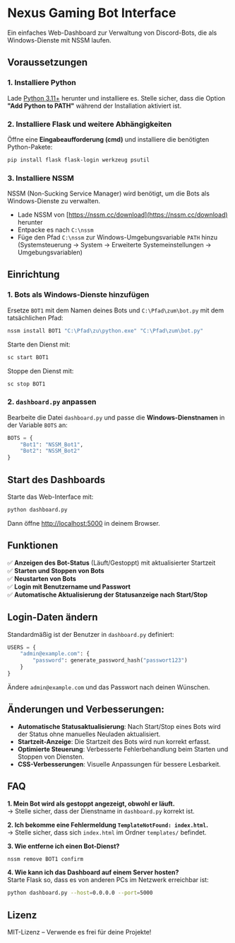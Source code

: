 # Nexus Gaming Bot Interface

Ein einfaches Web-Dashboard zur Verwaltung von Discord-Bots, die als Windows-Dienste mit NSSM laufen.

## Voraussetzungen

### 1. Installiere Python
Lade [Python 3.11+](https://www.python.org/downloads/) herunter und installiere es. Stelle sicher, dass die Option **"Add Python to PATH"** während der Installation aktiviert ist.

### 2. Installiere Flask und weitere Abhängigkeiten
Öffne eine **Eingabeaufforderung (cmd)** und installiere die benötigten Python-Pakete:
```bash
pip install flask flask-login werkzeug psutil
```

### 3. Installiere NSSM
NSSM (Non-Sucking Service Manager) wird benötigt, um die Bots als Windows-Dienste zu verwalten. 
- Lade NSSM von [https://nssm.cc/download](https://nssm.cc/download) herunter
- Entpacke es nach `C:\nssm`
- Füge den Pfad `C:\nssm` zur Windows-Umgebungsvariable `PATH` hinzu (Systemsteuerung → System → Erweiterte Systemeinstellungen → Umgebungsvariablen)

## Einrichtung

### 1. Bots als Windows-Dienste hinzufügen
Ersetze `BOT1` mit dem Namen deines Bots und `C:\Pfad\zum\bot.py` mit dem tatsächlichen Pfad:
```bash
nssm install BOT1 "C:\Pfad\zu\python.exe" "C:\Pfad\zum\bot.py"
```
Starte den Dienst mit:
```bash
sc start BOT1
```
Stoppe den Dienst mit:
```bash
sc stop BOT1
```

### 2. `dashboard.py` anpassen
Bearbeite die Datei `dashboard.py` und passe die **Windows-Dienstnamen** in der Variable `BOTS` an:
```python
BOTS = {
    "Bot1": "NSSM_Bot1",
    "Bot2": "NSSM_Bot2"
}
```

## Start des Dashboards
Starte das Web-Interface mit:
```bash
python dashboard.py
```
Dann öffne [http://localhost:5000](http://localhost:5000) in deinem Browser.

## Funktionen
✅ **Anzeigen des Bot-Status** (Läuft/Gestoppt) mit aktualisierter Startzeit  
✅ **Starten und Stoppen von Bots**  
✅ **Neustarten von Bots**  
✅ **Login mit Benutzername und Passwort**  
✅ **Automatische Aktualisierung der Statusanzeige nach Start/Stop**  

## Login-Daten ändern
Standardmäßig ist der Benutzer in `dashboard.py` definiert:
```python
USERS = {
    "admin@example.com": {
        "password": generate_password_hash("passwort123")
    }
}
```
Ändere `admin@example.com` und das Passwort nach deinen Wünschen.

## Änderungen und Verbesserungen:
- **Automatische Statusaktualisierung**: Nach Start/Stop eines Bots wird der Status ohne manuelles Neuladen aktualisiert.
- **Startzeit-Anzeige**: Die Startzeit des Bots wird nun korrekt erfasst.
- **Optimierte Steuerung**: Verbesserte Fehlerbehandlung beim Starten und Stoppen von Diensten.
- **CSS-Verbesserungen**: Visuelle Anpassungen für bessere Lesbarkeit.

## FAQ
**1. Mein Bot wird als gestoppt angezeigt, obwohl er läuft.**  
→ Stelle sicher, dass der Dienstname in `dashboard.py` korrekt ist.

**2. Ich bekomme eine Fehlermeldung `TemplateNotFound: index.html`.**  
→ Stelle sicher, dass sich `index.html` im Ordner `templates/` befindet.

**3. Wie entferne ich einen Bot-Dienst?**  
```bash
nssm remove BOT1 confirm
```

**4. Wie kann ich das Dashboard auf einem Server hosten?**  
Starte Flask so, dass es von anderen PCs im Netzwerk erreichbar ist:
```bash
python dashboard.py --host=0.0.0.0 --port=5000
```

## Lizenz
MIT-Lizenz – Verwende es frei für deine Projekte!
